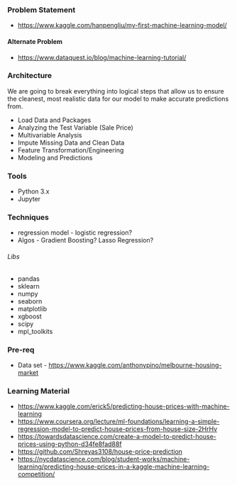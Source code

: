 
### Problem Statement
* https://www.kaggle.com/hanpengliu/my-first-machine-learning-model/

#### Alternate Problem
* https://www.dataquest.io/blog/machine-learning-tutorial/

### Architecture
We are going to break everything into logical steps that allow us to ensure the cleanest, most realistic data for our model to make accurate predictions from.

* Load Data and Packages
* Analyzing the Test Variable (Sale Price)
* Multivariable Analysis
* Impute Missing Data and Clean Data
* Feature Transformation/Engineering
* Modeling and Predictions

### Tools
* Python 3.x
* Jupyter

### Techniques
* regression model -  logistic regression?
* Algos - Gradient Boosting? Lasso Regression?

###### Libs
* pandas
* sklearn
* numpy
* seaborn 
* matplotlib
* xgboost 
* scipy
* mpl_toolkits

### Pre-req
* Data set - https://www.kaggle.com/anthonypino/melbourne-housing-market

### Learning Material
* https://www.kaggle.com/erick5/predicting-house-prices-with-machine-learning
* https://www.coursera.org/lecture/ml-foundations/learning-a-simple-regression-model-to-predict-house-prices-from-house-size-2HrHv
* https://towardsdatascience.com/create-a-model-to-predict-house-prices-using-python-d34fe8fad88f
* https://github.com/Shreyas3108/house-price-prediction
* https://nycdatascience.com/blog/student-works/machine-learning/predicting-house-prices-in-a-kaggle-machine-learning-competition/
 
